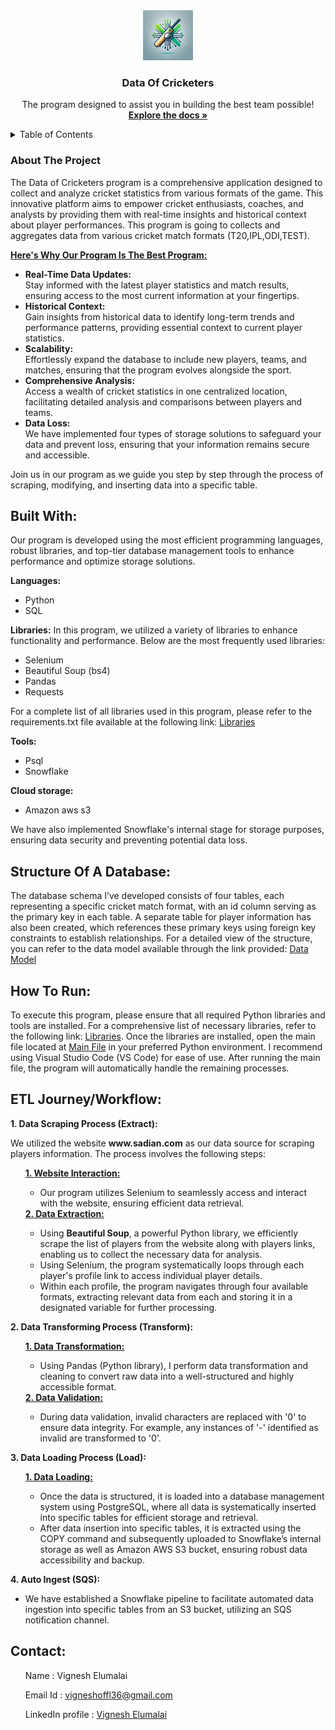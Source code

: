 <div align="center">
    <img src="Image/logo.png" alt="Logo" width="80" height="80">


<h3 align="center">Data Of Cricketers</h3>

  <p align="center">
    The program designed to assist you in building the best team possible!
    <br/>
    <a href="https://github.com/Vignesh00036/Data-of-cricketers"><strong>Explore the docs »</strong></a>
    <br />
  </p>
</div>


<!-- TABLE OF CONTENTS -->
<details>
  <summary>Table of Contents</summary>
  <ol>
    <li>
      <a href="#about-the-project">About The Project</a>
      <ul>
        <li><a href="#built-with">Built With</a></li>
        <li><a href="#structure-of-a-database">Structure of a database</a></li>
      </ul>
    </li>
    <li><a href="#how-to-run">How to run</a></li>
    <li><a href="#etl-journeyworkflow">ETL Journey/Workflow</a></li>
    <li><a href="#contact">Contact</a></li>
  </ol>
</details>

### About The Project
The Data of Cricketers program is a comprehensive application designed to collect and analyze cricket statistics from various formats of the game. This innovative platform aims to empower cricket enthusiasts, coaches, and analysts by providing them with real-time insights and historical context about player performances. This program is going to collects and aggregates data from various cricket match formats (T20,IPL,ODI,TEST).

<b><u>Here's Why Our Program Is The Best Program:</h1></b></u>
<ul>
    <li>
        <strong>Real-Time Data Updates:</strong><br>
        Stay informed with the latest player statistics and match results, ensuring access to the most current information at your fingertips.
    </li>
    <li>
        <strong>Historical Context:</strong><br>
        Gain insights from historical data to identify long-term trends and performance patterns, providing essential context to current player statistics.
    </li>
    <li>
        <strong>Scalability:</strong><br>
        Effortlessly expand the database to include new players, teams, and matches, ensuring that the program evolves alongside the sport.
    </li>
    <li>
        <strong>Comprehensive Analysis:</strong><br>
        Access a wealth of cricket statistics in one centralized location, facilitating detailed analysis and comparisons between players and teams.
    </li>
    <li>
        <strong>Data Loss:</strong><br>
        We have implemented four types of storage solutions to safeguard your data and prevent loss, ensuring that your information remains secure and accessible.
    </li>
</ul>      
Join us in our program as we guide you step by step through the process of scraping, modifying, and inserting data into a specific table.

## Built With:
<p>Our program is developed using the most efficient programming languages, robust libraries, and top-tier database management tools to enhance performance and optimize storage solutions.</p>

<b>Languages:</b>
<ul>
    <li>Python</li>
    <li>SQL</li>
</ul>

<b>Libraries:</b>
In this program, we utilized a variety of libraries to enhance functionality and performance. Below are the most frequently used libraries:
<ul>
    <li>Selenium</li>
    <li>Beautiful Soup (bs4)</li>
    <li>Pandas</li>
    <li>Requests</li>
</ul>
For a complete list of all libraries used in this program, please refer to the requirements.txt file available at the following link: <a href='https://github.com/Vignesh00036/Data-of-cricketers/blob/6864cbae8b42e2f54ad27e8f6b25115c93e077d5/Program%20Files/requirements.txt'>Libraries</a>

<b>Tools:</b>
<ul>
    <li>Psql</li>
    <li>Snowflake</li>
</ul>
<b>Cloud storage:</b>
<ul>
    <li>Amazon aws s3</li>
</ul>
We have also implemented Snowflake's internal stage for storage purposes, ensuring data security and preventing potential data loss.

## Structure Of A Database:
The database schema I’ve developed consists of four tables, each representing a specific cricket match format, with an id column serving as the primary key in each table. A separate table for player information has also been created, which references these primary keys using foreign key constraints to establish relationships. For a detailed view of the structure, you can refer to the data model available through the link provided: <a href="https://github.com/Vignesh00036/Data-of-cricketers/blob/cef7dc87cf51f0b76ed040db0e010feba816ed09/Image/Data_Model.jpg">Data Model</a>

## How To Run:
To execute this program, please ensure that all required Python libraries and tools are installed. For a comprehensive list of necessary libraries, refer to the following link: <a href='https://github.com/Vignesh00036/Data-of-cricketers/blob/6864cbae8b42e2f54ad27e8f6b25115c93e077d5/Program%20Files/requirements.txt'> Libraries</a>. Once the libraries are installed, open the main file located at <a href="https://github.com/Vignesh00036/Data-of-cricketers/blob/fedbc7d9565f24db5d3c0c964377379278737ff0/Program%20Files/main.py"> Main File</a> in your preferred Python environment. I recommend using Visual Studio Code (VS Code) for ease of use. After running the main file, the program will automatically handle the remaining processes.


## ETL Journey/Workflow:
<p><b>1. Data Scraping Process (Extract):</b></p>
<p>We utilized the website <strong>www.sadian.com</strong> as our data source for scraping players information. The process involves the following steps:</p>
<ul>
<u><b>1. Website Interaction:</b></u>
<ul>
    <li>
    Our program utilizes Selenium to seamlessly access and interact with the website, ensuring efficient data retrieval.
    </li>
</ul>
<b><u>2. Data Extraction:</u></b>
<ul>
    <li>
    Using <strong>Beautiful Soup</strong>, a powerful Python library, we efficiently scrape the list of players from the website along with players links, enabling us to collect the necessary data for analysis.
    </li>
    <li>
    Using Selenium, the program systematically loops through each player's profile link to access individual player details. 
    </li>
    <li>
    Within each profile, the program navigates through four available formats, extracting relevant data from each and storing it in a designated variable for further processing.
    </li>
</ul>
</ul>
<p><b>2. Data Transforming Process (Transform):</b></p>
<ul>
<b><u>1. Data Transformation:</u></b>
<ul>
    <li>
    Using Pandas (Python library), I perform data transformation and cleaning to convert raw data into a well-structured and highly accessible format.
    </li>
</ul>
<b><u>2. Data Validation:</u></b>
<ul>
    <li>
        During data validation, invalid characters are replaced with '0' to ensure data integrity. For example, any instances of '-' identified as invalid are transformed to '0'.
    </li>
</ul>
</ul>
<p><b>3. Data Loading Process (Load):</b></p>
<ul>
<b><u>1. Data Loading:</u></b>
<ul>
    <li>
        Once the data is structured, it is loaded into a database management system using PostgreSQL, where all data is systematically inserted into specific tables for efficient storage and retrieval.
    </li>
    <li>
        After data insertion into specific tables, it is extracted using the COPY command and subsequently uploaded to Snowflake’s internal storage as well as Amazon AWS S3 bucket, ensuring robust data accessibility and backup.
    </li>
</ul>
</ul>
<p><b>4. Auto Ingest (SQS):</b></p>
<ul>
    <li>
    We have established a Snowflake pipeline to facilitate automated data ingestion into specific tables from an S3 bucket, utilizing an SQS notification channel.
    </li>
</ul>

## Contact:
<ul>Name : Vignesh Elumalai</ul>
<ul>Email Id : <a href="mailto:vigneshoffl36@gmail.com">vigneshoffl36@gmail.com</a></ul>
<ul>LinkedIn profile : <a href="https://www.linkedin.com/in/vignesh-elumalai-2a4684332">Vignesh Elumalai</a></ul>

